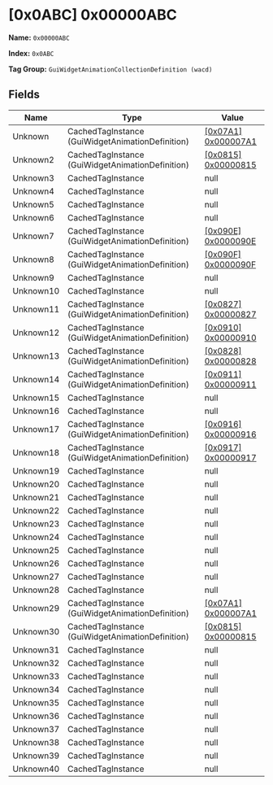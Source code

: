 # [0x0ABC] 0x00000ABC

**Name:** ```0x00000ABC```

**Index:** ```0x0ABC```

**Tag Group:** ```GuiWidgetAnimationCollectionDefinition (wacd)```

## Fields

Name	| Type	| Value
---	|---	|---	|
Unknown	|CachedTagInstance (GuiWidgetAnimationDefinition)	|[[0x07A1] 0x000007A1](../GuiWidgetAnimationDefinition/07A1.md)
Unknown2	|CachedTagInstance (GuiWidgetAnimationDefinition)	|[[0x0815] 0x00000815](../GuiWidgetAnimationDefinition/0815.md)
Unknown3	|CachedTagInstance	|null
Unknown4	|CachedTagInstance	|null
Unknown5	|CachedTagInstance	|null
Unknown6	|CachedTagInstance	|null
Unknown7	|CachedTagInstance (GuiWidgetAnimationDefinition)	|[[0x090E] 0x0000090E](../GuiWidgetAnimationDefinition/090E.md)
Unknown8	|CachedTagInstance (GuiWidgetAnimationDefinition)	|[[0x090F] 0x0000090F](../GuiWidgetAnimationDefinition/090F.md)
Unknown9	|CachedTagInstance	|null
Unknown10	|CachedTagInstance	|null
Unknown11	|CachedTagInstance (GuiWidgetAnimationDefinition)	|[[0x0827] 0x00000827](../GuiWidgetAnimationDefinition/0827.md)
Unknown12	|CachedTagInstance (GuiWidgetAnimationDefinition)	|[[0x0910] 0x00000910](../GuiWidgetAnimationDefinition/0910.md)
Unknown13	|CachedTagInstance (GuiWidgetAnimationDefinition)	|[[0x0828] 0x00000828](../GuiWidgetAnimationDefinition/0828.md)
Unknown14	|CachedTagInstance (GuiWidgetAnimationDefinition)	|[[0x0911] 0x00000911](../GuiWidgetAnimationDefinition/0911.md)
Unknown15	|CachedTagInstance	|null
Unknown16	|CachedTagInstance	|null
Unknown17	|CachedTagInstance (GuiWidgetAnimationDefinition)	|[[0x0916] 0x00000916](../GuiWidgetAnimationDefinition/0916.md)
Unknown18	|CachedTagInstance (GuiWidgetAnimationDefinition)	|[[0x0917] 0x00000917](../GuiWidgetAnimationDefinition/0917.md)
Unknown19	|CachedTagInstance	|null
Unknown20	|CachedTagInstance	|null
Unknown21	|CachedTagInstance	|null
Unknown22	|CachedTagInstance	|null
Unknown23	|CachedTagInstance	|null
Unknown24	|CachedTagInstance	|null
Unknown25	|CachedTagInstance	|null
Unknown26	|CachedTagInstance	|null
Unknown27	|CachedTagInstance	|null
Unknown28	|CachedTagInstance	|null
Unknown29	|CachedTagInstance (GuiWidgetAnimationDefinition)	|[[0x07A1] 0x000007A1](../GuiWidgetAnimationDefinition/07A1.md)
Unknown30	|CachedTagInstance (GuiWidgetAnimationDefinition)	|[[0x0815] 0x00000815](../GuiWidgetAnimationDefinition/0815.md)
Unknown31	|CachedTagInstance	|null
Unknown32	|CachedTagInstance	|null
Unknown33	|CachedTagInstance	|null
Unknown34	|CachedTagInstance	|null
Unknown35	|CachedTagInstance	|null
Unknown36	|CachedTagInstance	|null
Unknown37	|CachedTagInstance	|null
Unknown38	|CachedTagInstance	|null
Unknown39	|CachedTagInstance	|null
Unknown40	|CachedTagInstance	|null


